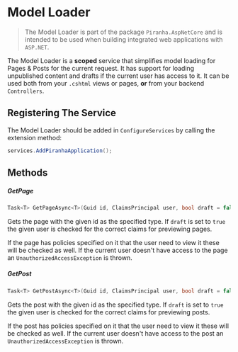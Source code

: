 # Model Loader

> The Model Loader is part of the package `Piranha.AspNetCore` and is intended to be used when building integrated web applications with `ASP.NET`.

The Model Loader is a **scoped** service that simplifies model loading for Pages & Posts for the current request. It has support for loading unpublished content and drafts if the current user has access to it. It can be used both from your `.cshtml` views or pages, **or** from your backend `Controllers`.

## Registering The Service

The Model Loader should be added in `ConfigureServices` by calling the extension method:

~~~ csharp
services.AddPiranhaApplication();
~~~~

## Methods

##### GetPage

~~~ csharp
Task<T> GetPageAsync<T>(Guid id, ClaimsPrincipal user, bool draft = false) where T : PageBase;
~~~

Gets the page with the given id as the specified type. If `draft` is set to `true` the given user is checked for the correct claims for previewing pages.

If the page has policies specified on it that the user need to view it these will be checked as well. If the current user doesn't have access to the page an `UnauthorizedAccessException` is thrown.

##### GetPost

~~~ csharp
Task<T> GetPostAsync<T>(Guid id, ClaimsPrincipal user, bool draft = false) where T : PostBase;
~~~

Gets the post with the given id as the specified type. If `draft` is set to `true` the given user is checked for the correct claims for previewing posts.

If the post has policies specified on it that the user need to view it these will be checked as well. If the current user doesn't have access to the post an `UnauthorizedAccessException` is thrown.
